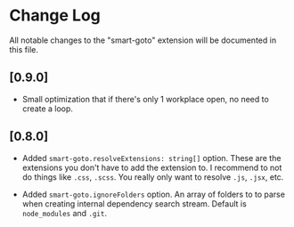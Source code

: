 # Change Log

All notable changes to the "smart-goto" extension will be documented in this file.

## [0.9.0]

- Small optimization that if there's only 1 workplace open, no need to create a loop.

## [0.8.0]

- Added `smart-goto.resolveExtensions: string[]` option. These are the extensions you don't have to add the extension to. I recommend
to not do things like `.css`, `.scss`. You really only want to resolve `.js`, `.jsx`, etc.

- Added `smart-goto.ignoreFolders` option. An array of folders to to parse when creating internal dependency search stream. Default is `node_modules` and `.git`.

